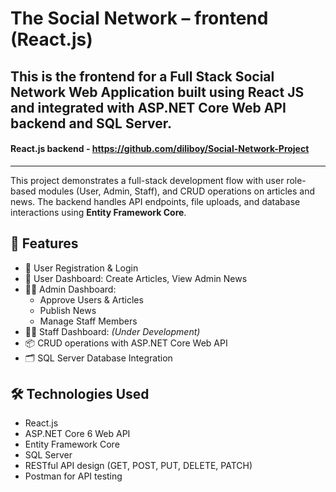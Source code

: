 # The Social Network – frontend (React.js)

This is the **frontend** for a Full Stack Social Network Web Application built using **React JS** and integrated with **ASP.NET Core Web API** backend and **SQL Server**.
---
#### **React.js backend -** https://github.com/diliboy/Social-Network-Project

---

This project demonstrates a full-stack development flow with user role-based modules (User, Admin, Staff), and CRUD operations on articles and news. The backend handles API endpoints, file uploads, and database interactions using **Entity Framework Core**.

## 🎯 Features

- 🔐 User Registration & Login
- 👤 User Dashboard: Create Articles, View Admin News
- 🧑‍💼 Admin Dashboard: 
  - Approve Users & Articles
  - Publish News
  - Manage Staff Members
- 🧑‍🔧 Staff Dashboard: *(Under Development)*
- 📦 CRUD operations with ASP.NET Core Web API
- 🗂️ SQL Server Database Integration

## 🛠️ Technologies Used

- React.js
- ASP.NET Core 6 Web API
- Entity Framework Core
- SQL Server
- RESTful API design (GET, POST, PUT, DELETE, PATCH)
- Postman for API testing
